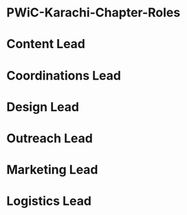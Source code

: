 # PWiC-Karachi-Chapter-Roles


# Content Lead

# Coordinations Lead

# Design Lead

# Outreach Lead

# Marketing Lead

# Logistics Lead
